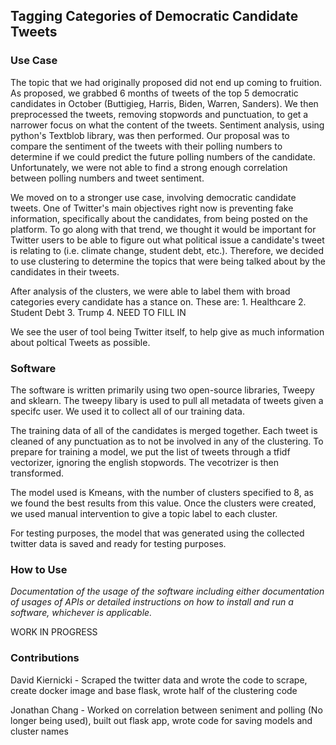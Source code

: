 ## Tagging Categories of Democratic Candidate Tweets
### Use Case
The topic that we had originally proposed did not end up coming to fruition. As proposed, we grabbed 6 months of tweets of the top 5 democratic candidates in October (Buttigieg, Harris, Biden, Warren, Sanders). We then preprocessed the tweets, removing stopwords and punctuation, to get a narrower focus on what the content of the tweets. Sentiment analysis, using python's Textblob library, was then performed. Our proposal was to compare the sentiment of the tweets with their polling numbers to determine if we could predict the future polling numbers of the candidate. Unfortunately, we were not able to find a strong enough correlation between polling numbers and tweet sentiment. 

We moved on to a stronger use case, involving democratic candidate tweets. One of Twitter's main objectives right now is preventing fake information, specifically about the candidates, from being posted on the platform. To go along with that trend, we thought it would be important for Twitter users to be able to figure out what political issue a candidate's tweet is relating to (i.e. climate change, student debt, etc.). Therefore, we decided to use clustering to determine the topics that were being talked about by the candidates in their tweets.

After analysis of the clusters, we were able to label them with broad categories every candidate has a stance on. These are:
    1. Healthcare
    2. Student Debt 
    3. Trump
    4. NEED TO FILL IN


We see the user of tool being Twitter itself, to help give as much information about poltical Tweets as possible.


### Software

The software is written primarily using two open-source libraries, Tweepy and sklearn. The tweepy libary is used to pull all metadata of tweets given a specifc user. We used it to collect all of our training data. 

The training data of all of the candidates is merged together. Each tweet is cleaned of any punctuation as to not be involved in any of the clustering. To prepare for training a model, we put the list of tweets through a tfidf vectorizer, ignoring the english stopwords. The vecotrizer is then transformed. 

The model used is Kmeans, with the number of clusters specified to 8, as we found the best results from this value. Once the clusters were created, we used manual intervention to give a topic label to each cluster. 

For testing purposes, the model that was generated using the collected twitter data is saved and ready for testing purposes. 

### How to Use
_Documentation of the usage of the software including either documentation of usages of APIs or detailed instructions on how to install and run a software, whichever is applicable._

WORK IN PROGRESS

### Contributions 

David Kiernicki - Scraped the twitter data and wrote the code to scrape, create docker image and base flask, wrote half of the clustering code 

Jonathan Chang - Worked on correlation between seniment and polling (No longer being used), built out flask app, wrote code for saving models and cluster names